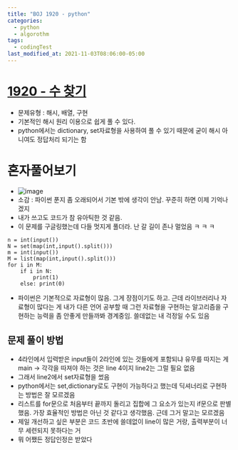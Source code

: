 ```yaml
---
title: "BOJ 1920 - python"
categories:
  - python
  - algorothm
tags:
  - codingTest
last_modified_at: 2021-11-03T08:06:00-05:00
---
```

# [1920 - 수 찾기](https://www.acmicpc.net/problem/1920)
- 문제유형 : 해시, 배열, 구현
- 기본적인 해시 원리 이용으로 쉽게 풀 수 있다.
- python에서는 dictionary, set자료형을 사용하여 풀 수 있기 때문에 굳이 해시 아니여도 정답처리 되기는 함


# 혼자풀어보기
- ![image](https://user-images.githubusercontent.com/69496570/139928624-aec82391-914e-4a4f-adf2-d0bd45ef8206.png)
- 소감 : 파이썬 푼지 좀 오래되어서 기본 밖에 생각이 안남. 꾸준히 하면 이제 기억나겠지
- 내가 쓰고도 코드가 참 유아틱한 것 같음. 
- 이 문제를 구글링했는데 다들 멋지게 풀더라. 난 갈 길이 존나 멀었음 ㅋ ㅋ ㅋ 
```
n = int(input())
N = set(map(int,input().split()))
m = int(input())
M = list(map(int,input().split()))
for i in M:
    if i in N:
        print(1)
    else: print(0)
```
- 파이썬은 기본적으로 자료형이 많음. 그게 장점이기도 하고. 근데 라이브러리나 자료형이 많다는 게 내가 다른 언어 공부할 때 그런 자료형을 구현하는 알고리즘을 구현하는 능력을 좀 안좋게 만들까봐 경계중임. 쓸데없는 내 걱정일 수도 있음


## 문제 풀이 방법
- 4라인에서 입력받은 input들이 2라인에 있는 것들에게 포함되냐 유무를 따지는 게 main -> 각각을 따져야 하는 것은 line 4이지 line2는 그럴 필요 없음
- 그래서 line2에서 set자료형을 썼음
- python에서는 set,dictionary로도 구현이 가능하다고 했는데 딕셔너리로 구현하는 방법은 잘 모르겠음
- 리스트를 for문으로 처음부터 끝까지 돌리고 집합에 그 요소가 있는지 if문으로 판별했음. 가장 효율적인 방법은 아닌 것 같다고 생각했음. 근데 그거 말고는 모르겠음
- 제일 개선하고 싶은 부분은 코드 초반에 쓸데없이 line이 많은 거랑, 출력부분이 너무 세련되지 못하다는 거
- 뭐 어쨌든 정답인정은 받았다
